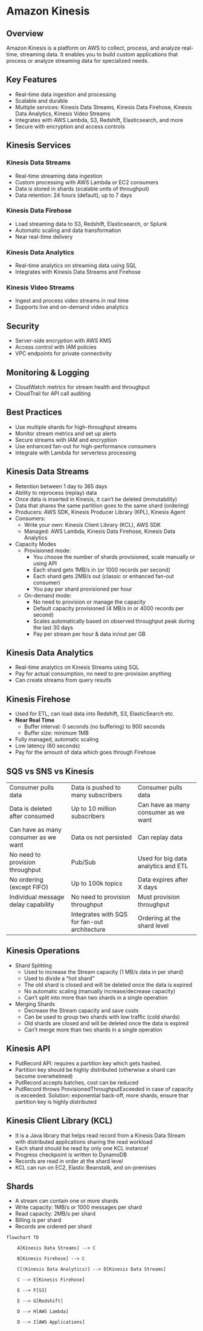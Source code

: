 # Amazon Kinesis

## Overview

Amazon Kinesis is a platform on AWS to collect, process, and analyze real-time, streaming data. It enables you to build custom applications that process or analyze streaming data for specialized needs.

## Key Features
- Real-time data ingestion and processing
- Scalable and durable
- Multiple services: Kinesis Data Streams, Kinesis Data Firehose, Kinesis Data Analytics, Kinesis Video Streams
- Integrates with AWS Lambda, S3, Redshift, Elasticsearch, and more
- Secure with encryption and access controls

## Kinesis Services

### Kinesis Data Streams
- Real-time streaming data ingestion
- Custom processing with AWS Lambda or EC2 consumers
- Data is stored in shards (scalable units of throughput)
- Data retention: 24 hours (default), up to 7 days

### Kinesis Data Firehose
- Load streaming data to S3, Redshift, Elasticsearch, or Splunk
- Automatic scaling and data transformation
- Near real-time delivery

### Kinesis Data Analytics
- Real-time analytics on streaming data using SQL
- Integrates with Kinesis Data Streams and Firehose

### Kinesis Video Streams
- Ingest and process video streams in real time
- Supports live and on-demand video analytics

## Security
- Server-side encryption with AWS KMS
- Access control with IAM policies
- VPC endpoints for private connectivity

## Monitoring & Logging
- CloudWatch metrics for stream health and throughput
- CloudTrail for API call auditing

## Best Practices
- Use multiple shards for high-throughput streams
- Monitor stream metrics and set up alerts
- Secure streams with IAM and encryption
- Use enhanced fan-out for high-performance consumers
- Integrate with Lambda for serverless processing

## Kinesis Data Streams

- Retention between 1 day to 365 days
- Ability to reprocess (replay) data
- Once data is inserted in Kinesis, it can’t be deleted (immutability)
- Data that shares the same partition goes to the same shard (ordering)
- Producers: AWS SDK, Kinesis Producer Library (KPL), Kinesis Agent
- Consumers:
	- Write your own: Kinesis Client Library (KCL), AWS SDK
	- Managed: AWS Lambda, Kinesis Data Firehose, Kinesis Data Analytics
- Capacity Modes
	- Provisioned mode:
		- You choose the number of shards provisioned, scale manually or using API
		- Each shard gets 1MB/s in (or 1000 records per second)
		- Each shard gets 2MB/s out (classic or enhanced fan-out consumer)
		- You pay per shard provisioned per hour
	- On-demand mode:
		- No need to provision or manage the capacity
		- Default capacity provisioned (4 MB/s in or 4000 records per second)
		- Scales automatically based on observed throughput peak during the last 30 days
		- Pay per stream per hour & data in/out per GB

## Kinesis Data Analytics

- Real-time analytics on Kinesis Streams using SQL
- Pay for actual consumption, no need to pre-provision anything
- Can create streams from query results

## Kinesis Firehose

- Used for ETL, can load data into Redshift, S3, ElasticSearch etc.
- **Near Real Time**
	- Buffer interval: 0 seconds (no buffering) to 900 seconds
	- Buffer size: minimum 1MB
- Fully managed, automatic scaling
- Low latency (60 seconds)
- Pay for the amount of data which goes through Firehose

## SQS vs SNS vs Kinesis

|   |   |   |
|---|---|---|
|Consumer pulls data|Data is pushed to many subscribers|Consumer pulls data|
|Data is deleted after consumed|Up to 10 million subscribers|Can have as many consumer as we want|
|Can have as many consumer as we want|Data os not persisted|Can replay data|
|No need to provision throughput|Pub/Sub|Used for big data analytics and ETL|
|No ordering (except FIFO)|Up to 100k topics|Data expires after X days|
|Individual message delay capability|No need to provision throughput|Must provision throughput|
||Integrates with SQS for fan-out architecture|Ordering at the shard level|

## Kinesis Operations

- Shard Splitting
	- Used to increase the Stream capacity (1 MB/s data in per shard)
	- Used to divide a “hot shard”
	- The old shard is closed and will be deleted once the data is expired
	- No automatic scaling (manually increase/decrease capacity)
	- Can’t split into more than two shards in a single operation
- Merging Shards
	- Decrease the Stream capacity and save costs
	- Can be used to group two shards with low traffic (cold shards)
	- Old shards are closed and will be deleted once the data is expired
	- Can’t merge more than two shards in a single operation

## Kinesis API

- PutRecord API: requires a partition key which gets hashed.
- Partition key should be highly distributed (otherwise a shard can become overwhelmed)
- PutRecord accepts batches, cost can be reduced
- PutRecord throws ProvisionedThroughputExceeded in case of capacity is exceeded. Solution: exponential back-off, more shards, ensure that partition key is highly distributed

## Kinesis Client Library (KCL)

- It is a Java library that helps read record from a Kinesis Data Stream with distributed applications sharing the read workload
- Each shard should be read by only one KCL instance!
- Progress checkpoint is written to DynamoDB
- Records are read in order at the shard level
- KCL can run on EC2, Elastic Beanstalk, and on-premises

## Shards

- A stream can contain one or more shards
- Write capacity: 1MB/s or 1000 messages per shard
- Read capacity: 2MB/s per shard
- Billing is per shard
- Records are ordered per shard

```mermaid  
flowchart TD

    A[Kinesis Data Streams] --> C

    B[Kinesis Firehose] --> C

    C[(Kinesis Data Analytics)] --> D[Kinesis Data Streams]

    C --> E[Kinesis Firehose]

    E --> F[S3]

    E --> G[Redshift]

    D --> H[AWS Lambda]

    D --> I[AWS Applications] 
```